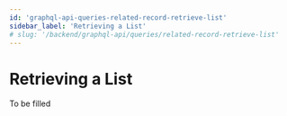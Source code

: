 ```yaml
---
id: 'graphql-api-queries-related-record-retrieve-list'
sidebar_label: 'Retrieving a List'
# slug: '/backend/graphql-api/queries/related-record-retrieve-list'
---
```

# Retrieving a List

To be filled
